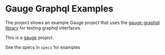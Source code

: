 # Gauge Graphql Examples
The project shows an example Gauge project that uses the [gauge-graphql library](https://github.com/ajoecker/gauge-graphql) for testing graphql interfaces.

This is a [gauge](http://gauge.org) project.

See the specs in `specs` for examples
